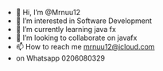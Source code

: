 - 👋 Hi, I’m @Mrnuu12
- 👀 I’m interested in Software Development
- 🌱 I’m currently learning java fx
- 💞️ I’m looking to collaborate on javafx
- 📫 How to reach me mrnuu12@icloud.com
- on Whatsapp 0206080329

<!---
Mrnuu12/Mrnuu12 is a ✨ special ✨ repository because its `README.md` (this file) appears on your GitHub profile.
You can click the Preview link to take a look at your changes.
--->
